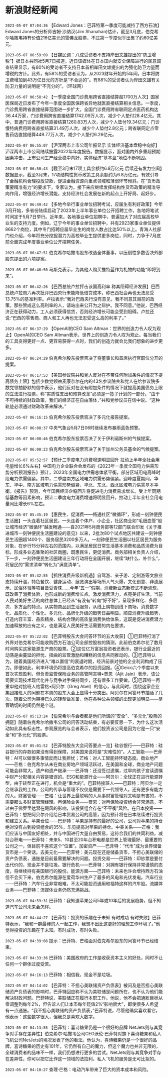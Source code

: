# 新浪财经新闻
`2023-05-07 07:04:36` 【Edward Jones：巴菲特第一季度可能减持了西方石油】Edward Jones的分析师吉姆·沙纳汉(Jim Shanahan)估计，截至3月底，伯克希尔哈撒韦持有价值216亿美元的雪佛龙股票，不过第一季度似乎出售了约60亿美元。

`2023-05-07 06:59:09` 【日媒民调：八成受访者不支持岸田文雄提出的“防卫增税”】据日本共同社5月7日报道，近日该媒体在日本国内就安全保障进行的民意调查结果显示，有80%的受访者不支持日本首相岸田文雄提出的为强化防卫力量而增税的方针。此外，有58%的受访者认为，从2023财年开始的5年间，日本将防卫费增加到43万亿日元的方针是“不合适的”。有88%的受访者认为岸田文雄有关防卫力量的说明是“不充分的”。（环球网）

`2023-05-07 06:58:42` 【一季度全国门诊费用跨省直接结算超1700万人次】国家医保局近日发布了今年一季度全国医保跨省异地就医直接结算相关信息。一季度，门诊费用跨省直接结算范围进一步扩大，全国门诊费用跨省联网定点医药机构达36.44万家，门诊费用跨省直接结算1742.09万人次，减少个人垫付28.4亿元。其中，普通门诊费用跨省直接结算1260.83万人次，减少个人垫付19.34亿元；门诊慢特病费用跨省直接结算31.49万人次，减少个人垫付2.8亿元；跨省联网定点零售药店直接结算449.77万人次，减少个人垫付6.26亿元。

`2023-05-07 06:55:07` 【沪深两市上市公司年报显示 实体经济基本盘稳中向好】沪深两市上市公司陆续披露2022年年度报告。数据显示，面对国内外多重超预期因素冲击，上市公司生产经营稳中向好，实体经济“基本盘”地位不断巩固。

`2023-05-07 06:50:43` 【截至3月末17项工具余额约6.8万亿元 后续还有发力空间】数据显示，截至3月末，17项结构性货币政策工具余额约为6.8万亿元，有效引导了金融机构合理投放贷款，促进金融资源向重点领域和薄弱环节倾斜。在“货币政策要精准有力”的要求下，专家认为，接下来应继续发挥结构性货币政策的精准导向作用，增强经济增长潜能，支持经济社会发展在新的起点上开好局、起好步。

`2023-05-07 06:49:42` 【多地今举行事业单位招聘考试，应届生有利好政策】今年3月开始，多省份陆续启动了2023年上半年事业单位公开招聘工作，各地将笔试时间定于5月7日举行。近年来，各地事业单位招聘中，普遍加大了对应届高校毕业生的支持力度。例如，辽宁今年的事业单位招聘中，共有2923家事业单位提供8662个岗位，其中专门招聘应届毕业生的岗位人数占比达50%以上。青海人社部门也介绍，今年将充分挖掘潜力为高校毕业生提供更多岗位，同时，力争于7月底前全面完成年度事业单位公开招聘任务。

`2023-05-07 06:47:51` 伯克希尔哈撒韦股东改选全体董事，以压倒性多数否决外部股东提出的六项提案。

`2023-05-07 06:46:50` 马斯克表示，为其他人购买推特蓝作为礼物的功能“即将到来”。

`2023-05-07 06:42:26` 【巴西总统卢拉抨击该国高利率 称其阻碍经济发展】巴西总统卢拉周六再次批评巴西央行未能降低借贷成本，称巴西社会再也无法忍受13.75%的基准利率。卢拉表示:“我对巴西央行没有意见，我不同意其目前的政策。那些赞成这么高利率的人，请站出来公开为之辩护。我不同意。”他说，巴西经济正在获得动力，工人必须获得信贷，否则经济增长可能会受到阻碍。卢拉还说:“巴西的零售商、商人和工人再也无法忍受这么高的利率了。”

`2023-05-07 06:37:29` 【OpenAI的CEO Sam Altman：世界的创造力令人叹为观止】OpenAI的CEO Sam Altman表示，世界上的创造力令人叹为观止。每当我们的工具变得更好一点、更容易获得一点时，我们的创造力就会比我们想象的进步更多。

`2023-05-07 06:24:29` 伯克希尔股东投票否决了将董事长和首席执行官职位分开的提案。

`2023-05-07 06:17:53` 【美国参议院共和党人反对在不带任何附加条件的情况下提高债务上限】包括少数党领袖麦康奈尔在内的43名参议院共和党人在给参议院多数党领袖舒默的信中表示，他们反对在没有附加条件的情况下就提高美国债务上限的立法进行投票，称“实质性支出和预算改革”必须是一揽子计划的一部分。“由于不可持续的财政政策，我们的经济正在自由落体，”共和党参议员在信中说。“这种轨迹必须通过财政改革来解决。”

`2023-05-07 06:16:15` 伯克希尔股东投票否决了多元化报告提案。

`2023-05-07 06:08:37` 中央气象台5月7日06时继续发布暴雨蓝色预警。

`2023-05-07 06:00:46` 伯克希尔股东投票否决了关于伊利诺斯州的气候提案。

`2023-05-07 06:00:23` 伯克希尔股东投票否决了关于加州公务员基金的气候提案。

`2023-05-07 05:52:57` 【预计二季度电力消费增速明显回升 拉动上半年全社会用电量增长6%左右】中国电力企业联合会发布的《2023年一季度全国电力供需形势分析预测报告》预计，2023年全国电力供需总体紧平衡，部分区域用电高峰时段电力供需偏紧。其中，二季度南方区域电力供需形势偏紧。迎峰度夏期间，华东、华中、南方区域电力供需形势偏紧，华北、东北、西北区域电力供需基本平衡。《报告》预测，今年国民经济企稳回升将促进电力消费需求增长。受上年同期低基数等因素影响，预计二季度电力消费增速将明显回升，拉动上半年全社会用电量同比增长6%左右。

`2023-05-07 05:45:19` 【惠民生、促消费——畅通社区“微循环”，形成一刻钟便民生活圈】一头连着社区居民，一头连着个体户、小企业，社区商业如“毛细血管”般让城市经济“微循环”越发畅通——自2021年5月商务部等12部门联合印发《关于推进城市一刻钟便民生活圈建设的意见》以来，2批次80个试点地区共建设一刻钟便民生活圈超1400个、服务居民3200多万人。一刻钟便民生活圈以社区居民为服务对象，在步行15分钟左右的范围内，以满足居民日常生活基本消费和品质消费为目标，形成多业态集聚的社区商圈，既惠民生，更促消费。商务部相关负责人介绍，下一步，一刻钟便民生活圈建设三年行动将在全国开展，继续“缺什么、补什么”，将居民的“需求清单”转化为“满意清单”。

`2023-05-07 05:42:55` 【抓住消费升级新机遇】自驾游、亲子游、定制游等文旅业态持续升温，特色餐饮、健身运动、展览演出等场所人气火爆，文化创意、非遗展示、民俗体验等项目备受青睐……今年“五一”假期，消费新业态新模式不断涌现，既改善了消费体验，也形成新的消费增长点。激发消费活力，点亮美好生活。当前人民对美好生活的向往总体上已经从“有没有”转向“好不好”，呈现多样化、多层次、多方面的特点。从实物商品到生活服务，从线上购物到线下商场，消费数字化、品质化、个性化、多元化、品牌化升级的趋势日益明显。顺应消费升级趋势，打造内容丰富、品质精良、结构合理的高质量消费供给体系，这既是促进消费潜力加速释放的应有之义，也是满足人民美好生活需要的内在要求。

`2023-05-07 05:22:02` 【巴菲特股东大会问答环节的五大收获】①巴菲特打消了外界对伯克希尔可能收购西方石油公司全部控股权的猜测，此前伯克希尔花了数月时间购买这家能源生产商的股票。②这位亿万富翁投资者还表示，银行业最近的动荡是由蔓延的担忧、扭曲的监管激励和糟糕的信息共同推动的。③巴菲特认为，随着美国经济进入“难以置信”的衰退时期，经济前景对他的企业利润构成了压力。即便如此，利率环境仍将提高伯克希尔的投资回报。④Geico六个季度以来首次实现盈利，但负责监管保险业务的高管阿吉特•贾恩（Ajit Jain）表示，该公司要实现技术现代化并与竞争对手保持同步，还有很多工作要做。⑤巴菲特一再重申他对接班人格雷格•阿贝尔（Greg Abel）的信心，与此同时，围绕这家企业集团接班人的问题在本周的股东大会上显得十分突出。阿贝尔在问答环节插话了几次。随着公司为期待已久的转型做准备，他在各种公共领域的出现更加明显——尽管确切的时间仍然是个谜。

`2023-05-07 05:13:24` 【伯克希尔与会者都是他们所谓的“安全”、“多元化”股票的拥趸】随着伯克希尔哈撒韦公司的问答活动结束，有必要反思一下，为什么这次活动如此具有标志性。参观展览的与会者表示，他们投资该公司是因为它是一只“安全”和“多元化”的股票。

`2023-05-07 05:01:52` 【巴菲特股东大会问答要点一览】硅谷银行——巴菲特：硅谷银行的存款如果没有得到保障，对美国来说将是“灾难性的”。人工智能——巴菲特：AI可以做很多事情反而让我担忧；芒格：对人工智能持怀疑态度。商业地产——芒格：伯克希尔从未在商业房地产领域活跃过，在美国和全球，商业地产问题可能会非常大。遗产和遗产继承——巴菲特：还没签过遗嘱，过早向孩子宣读遗嘱中财产分配相关内容是错误的。ESG和能源行业——阿贝尔：全球正在进行能源转型，由于转型正在进行，机会是“重大的”。巴菲特接班人——巴菲特：阿贝尔一定会继承我的工作，公司的传承与管理不仅仅是需要下一代领导人，还有更多有能力的人。财富管理——芒格：让世界上最聪明的人从事财富管理对文明是有害的，不需要那么多财富管理经理。再保险业务——贾恩：对再保险投资组合非常满意，不过由于佛罗里达潜在飓风的影响，该投资组合存在“不平衡”风险。在日本投资——巴菲特：想把阿贝尔介绍给日本贸易公司的高管，因为预计将在日本继续进行投资和建立关系。苹果仓位——巴菲特：苹果是持有的最好的公司，公司对苹果的持仓绝对没有占到投资组合的35%，乐见提高对苹果的持仓。中美关系——芒格：我们应该与中国友好相处，并与中国进行大量自由贸易，这符合我们的共同利益。减持台积电——巴菲特：未来5、10甚至20年台积电都是世界上管理最好、最重要的公司之一，但目前不喜欢这个“位置”。加密资产——巴菲特：“代币”成为世界储备货币是一个笑话。去美元化——巴菲特：美元现在还是储备货币，不担心美联储的资产负债表，通胀是目前最需要解决的问题。投资交易——巴菲特：印钞票是要付出代价的，现金并不是垃圾。银行危机——巴菲特：对拥有银行保持非常谨慎的态度，将继续持有美国银行的股份。能源方面——巴菲特：未来也许会增持西方石油 但不会买下来，伯克希尔能源在爱荷华州生产了最多的风电和光伏发电。汽车行业——巴菲特：汽车行业非常艰难，不太可能投资通用和福特这样的汽车股。流媒体业务——巴菲特：流媒体业务仍然充满挑战。

`2023-05-07 04:59:31` 巴菲特：我知道苹果公司5年或10年后的发展趋势，但不知道汽车公司未来会怎样。

`2023-05-07 04:44:27` 【巴菲特：投资的乐趣在于未知 有时成功 有时失败】巴菲特表示，“我和一群最棒的人一起工作，我想不出比这更好的理想工作环境了。”他觉得投资的乐趣在于未知。有时成功，有时失败。

`2023-05-07 04:39:08` 提示：巴菲特、芒格面对伯克希尔股东的问答环节已经结束。

`2023-05-07 04:33:36` 巴菲特：美国政府的工作是收获资本主义的好处，同时不让任何一个群体过度受苦。

`2023-05-07 04:16:13` 巴菲特：相信我，现金不是垃圾。

`2023-05-07 04:14:02` 【巴菲特：不担心美联储资产负债表】被问及是否担心美联储资产负债表的影响时，巴菲特回应称不认为美联储是问题所在，也不认为他们能解决财政问题。巴菲特说，美联储正在履行本职工作。他说，他不会把通胀目标从零调整到每年2%，但告诉人们让本币每年贬值2%“影响很大”，即使很多人希望有一点通胀。“我不担心美联储的资产负债表，”巴菲特说，尽管他确实喜欢看它。他表示：这些数字很大，但我总是喜欢大数字。

`2023-05-07 04:13:55` 【巴菲特：喜诗糖果仍是一个很好的品牌 NetJets则与其竞争对手存在差异性】伯克希尔·哈撒韦公司CEO沃伦·巴菲特对旗下喜诗糖果和私人飞机公司NetJets的境况发表了他的看法。他认为，喜诗糖果仍是一个很好的品牌，喜诗糖果的历史有101年，它仍然有自己的魔力，但这个魔力也并非无限的，全球消费者的品味不一样，我们仍想进行更多的尝试。NetJets则与其竞争对手存在差异性，你可以把它比作这一领域的法拉利，私人飞机的服务是无可比拟的。

`2023-05-07 04:10:27` 查理·芒格：电动汽车带来了巨大的资本成本和风险。

